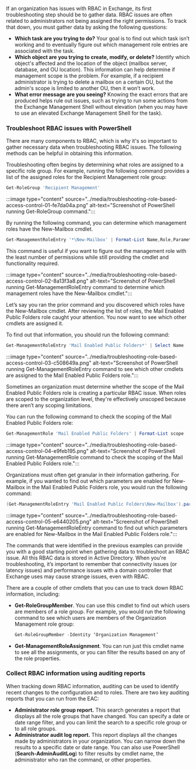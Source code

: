 If an organization has issues with RBAC in Exchange, its first troubleshooting step should be to gather data. RBAC issues are often related to administrators not being assigned the right permissions. To track that down, you must gather data by asking the following questions:

 -  **Which task are you trying to do?** Your goal is to find out which task isn’t working and to eventually figure out which management role entries are associated with the task.
 -  **Which object are you trying to create, modify, or delete?** Identify which object's affected and the location of the object (mailbox server, database, and OU location). This information can help determine if management scope is the problem. For example, if a recipient administrator is trying to delete a mailbox on a certain OU, but the admin's scope is limited to another OU, then it won’t work.
 -  **What error message are you seeing?** Knowing the exact errors that are produced helps rule out issues, such as trying to run some actions from the Exchange Management Shell without elevation (when you may have to use an elevated Exchange Management Shell for the task).

### Troubleshoot RBAC issues with PowerShell

There are many components to RBAC, which is why it's so important to gather necessary data when troubleshooting RBAC issues. The following methods can be helpful in obtaining this information.

Troubleshooting often begins by determining what roles are assigned to a specific role group. For example, running the following command provides a list of the assigned roles for the Recipient Management role group:

```powershell
Get-RoleGroup 'Recipient Management'
```

:::image type="content" source="../media/troubleshooting-role-based-access-control-01-fe7da04a.png" alt-text="Screenshot of PowerShell running Get-RoleGroup command.":::


By running the following command, you can determine which management roles have the New-Mailbox cmdlet.

```powershell
Get-ManagementRoleEntry '*\New-Mailbox' | Format-List Name,Role,Parameters
```

This command is useful if you want to figure out the management role with the least number of permissions while still providing the cmdlet and functionality required.

:::image type="content" source="../media/troubleshooting-role-based-access-control-02-8a13f3a8.png" alt-text="Screenshot of PowerShell running Get-ManagementRoleEntry command to determine which management roles have the New-Mailbox cmdlet.":::


Let’s say you ran the prior command and you discovered which roles have the New-Mailbox cmdlet. After reviewing the list of roles, the Mail Enabled Public Folders role caught your attention. You now want to see which other cmdlets are assigned it.

To find out that information, you should run the following command:

```powershell
Get-ManagementRoleEntry 'Mail Enabled Public Folders*' | Select Name
```

:::image type="content" source="../media/troubleshooting-role-based-access-control-03-c508649a.png" alt-text="Screenshot of PowerShell running Get-ManagementRoleEntry command to see which other cmdlets are assigned to the Mail Enabled Public Folders role.":::


Sometimes an organization must determine whether the scope of the Mail Enabled Public Folders role is creating a particular RBAC issue. When roles are scoped to the organization level, they're effectively unscoped because there aren’t any scoping limitations.

You can run the following command to check the scoping of the Mail Enabled Public Folders role:

```powershell
Get-ManagementRole 'Mail Enabled Public Folders' | Format-List scope
```

:::image type="content" source="../media/troubleshooting-role-based-access-control-04-e9feb195.png" alt-text="Screenshot of PowerShell running Get-ManagementRole command to check the scoping of the Mail Enabled Public Folders role.":::


Organizations must often get granular in their information gathering. For example, if you wanted to find out which parameters are enabled for New-Mailbox in the Mail Enabled Public Folders role, you would run the following command:

```powershell
(Get-ManagementRoleEntry 'Mail Enabled Public Folders\New-Mailbox').parameters
```

:::image type="content" source="../media/troubleshooting-role-based-access-control-05-e6440205.png" alt-text="Screenshot of PowerShell running Get-ManagementRoleEntry command to find out which parameters are enabled for New-Mailbox in the Mail Enabled Public Folders role.":::


The commands that were identified in the previous examples can provide you with a good starting point when gathering data to troubleshoot an RBAC issue. All this RBAC data is stored in Active Directory. When you're troubleshooting, it’s important to remember that connectivity issues (or latency issues) and performance issues with a domain controller that Exchange uses may cause strange issues, even with RBAC.

There are a couple of other cmdlets that you can use to track down RBAC information, including:<br>

 -  **Get-RoleGroupMember**. You can use this cmdlet to find out which users are members of a role group. For example, you would run the following command to see which users are members of the Organization Management role group:
    
    ```powershell
    Get-RoleGroupMember -Identity ‘Organization Management’
    ```
 -  **Get-ManagementRoleAssignment**. You can run just this cmdlet name to see all the assignments, or you can filter the results based on any of the role properties.

### Collect RBAC information using auditing reports

When tracking down RBAC information, auditing can be used to identify recent changes to the configuration and to roles. There are two key auditing reports that you can run from the EAC:

 -  **Administrator role group report.** This search generates a report that displays all the role groups that have changed. You can specify a date or date range filter, and you can limit the search to a specific role group or to all role groups.
 -  **Administrator audit log report.** This report displays all the changes made by administrators in your organization. You can narrow down the results to a specific date or date range. You can also use PowerShell (**Search-AdminAuditLog**) to filter results by cmdlet name, the administrator who ran the command, or other properties.
